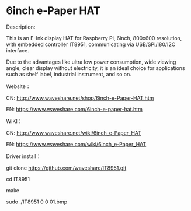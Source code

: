 


# 6inch e-Paper HAT

Description:

This is an E-Ink display HAT for Raspberry Pi, 6inch, 800x600 resolution, with embedded controller IT8951, communicating via USB/SPI/I80/I2C interface.

Due to the advantages like ultra low power consumption, wide viewing angle, clear display without electricity, it is an ideal choice for applications such as shelf label, industrial instrument, and so on.


Website：

CN: http://www.waveshare.net/shop/6inch-e-Paper-HAT.htm

EN: https://www.waveshare.com/6inch-e-paper-hat.htm

WIKI：

CN: http://www.waveshare.net/wiki/6inch_e-Paper_HAT

EN: https://www.waveshare.com/wiki/6inch_e-Paper_HAT

Driver install：

git clone https://github.com/waveshare/IT8951.git

cd IT8951

make

sudo ./IT8951 0 0 01.bmp
